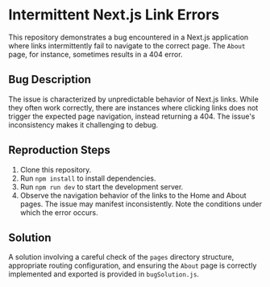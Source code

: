 # Intermittent Next.js Link Errors

This repository demonstrates a bug encountered in a Next.js application where links intermittently fail to navigate to the correct page.  The `About` page, for instance, sometimes results in a 404 error.

## Bug Description

The issue is characterized by unpredictable behavior of Next.js links.  While they often work correctly, there are instances where clicking links does not trigger the expected page navigation, instead returning a 404. The issue's inconsistency makes it challenging to debug.

## Reproduction Steps

1. Clone this repository.
2. Run `npm install` to install dependencies.
3. Run `npm run dev` to start the development server.
4. Observe the navigation behavior of the links to the Home and About pages. The issue may manifest inconsistently. Note the conditions under which the error occurs.

## Solution

A solution involving a careful check of the `pages` directory structure, appropriate routing configuration, and ensuring the `About` page is correctly implemented and exported is provided in `bugSolution.js`.